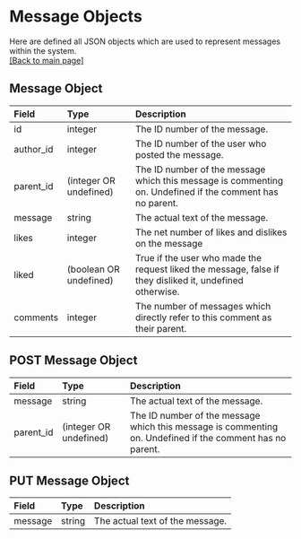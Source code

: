 # Message Objects
Here are defined all JSON objects which are used to represent messages within the system.  
[[Back to main page]](https://bitbucket.org/mae5/cse216_aztecs/src/backend/backend/README.md)

## Message Object

| Field | Type | Description |
| :--- | :--- | :--- |
| id | integer | The ID number of the message. |
| author_id | integer | The ID number of the user who posted the message. |
| parent_id | (integer OR undefined) | The ID number of the message which this message is commenting on. Undefined if the comment has no parent. |
| message | string | The actual text of the message. |
| likes | integer | The net number of likes and dislikes on the message |
| liked | (boolean OR undefined) | True if the user who made the request liked the message, false if they disliked it, undefined otherwise. |
| comments | integer | The number of messages which directly refer to this comment as their parent. |

## POST Message Object

| Field | Type | Description |
| :--- | :--- | :--- |
| message | string | The actual text of the message. |
| parent_id | (integer OR undefined) | The ID number of the message which this message is commenting on. Undefined if the comment has no parent. |

## PUT Message Object

| Field | Type | Description |
| :--- | :--- | :--- |
| message | string | The actual text of the message. |
